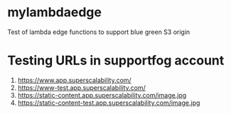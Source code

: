 # mylambdaedge
Test of lambda edge functions to support blue green S3 origin

# Testing URLs in supportfog account
1. https://www.app.superscalability.com/
1. https://www-test.app.superscalability.com/
1. https://static-content.app.superscalability.com/image.jpg
1. https://static-content-test.app.superscalability.com/image.jpg
